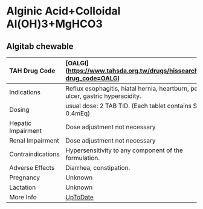 # Alginic Acid+Colloidal Al(OH)3+MgHCO3

## Algitab chewable

| TAH Drug Code      | [OALGI](https://www.tahsda.org.tw/drugs/hissearch.php?drug_code=OALGI                                |
|:-------------------|:-----------------------------------------------------------------------------------------------------|
| Indications        | Reflux esophagitis, hiatal hernia, heartburn, peptic ulcer, gastric hyperacidity.                    |
| Dosing             | usual dose: 2 TAB TID. (Each tablet contains Sodium 0.4mEq)                                          |
| Hepatic Impairment | Dose adjustment not necessary                                                                        |
| Renal Impairment   | Dose adjustment not necessary                                                                        |
| Contraindications  | Hypersensitivity to any component of the formulation.                                                |
| Adverse Effects    | Diarrhea, constipation.                                                                              |
| Pregnancy          | Unknown                                                                                              |
| Lactation          | Unknown                                                                                              |
| More Info          | [UpToDate](https://www.uptodate.com/contents/alginic-acid+colloidal-al(oh)3+mghco3-drug-information) |


